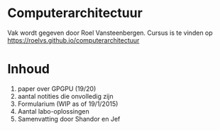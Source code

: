 # Computerarchitectuur

Vak wordt gegeven door Roel Vansteenbergen. Cursus is te vinden op https://roelvs.github.io/computerarchitectuur

# Inhoud

1. paper over GPGPU (19/20)
2. aantal notities die onvolledig zijn
3. Formularium (WIP as of 19/1/2015)
4. Aantal labo-oplossingen
5. Samenvatting door Shandor en Jef
